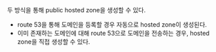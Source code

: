 두 방식을 통해 public hosted zone을 생성할 수 있다.
- route 53을 통해 도메인을 등록할 경우 자동으로 hosted zone이 생성된다.
- 이미 존재하는 도메인에 대해 route 53으로 도메인을 전송하는 경우, hosted zone을 직접 생성할 수 있다.